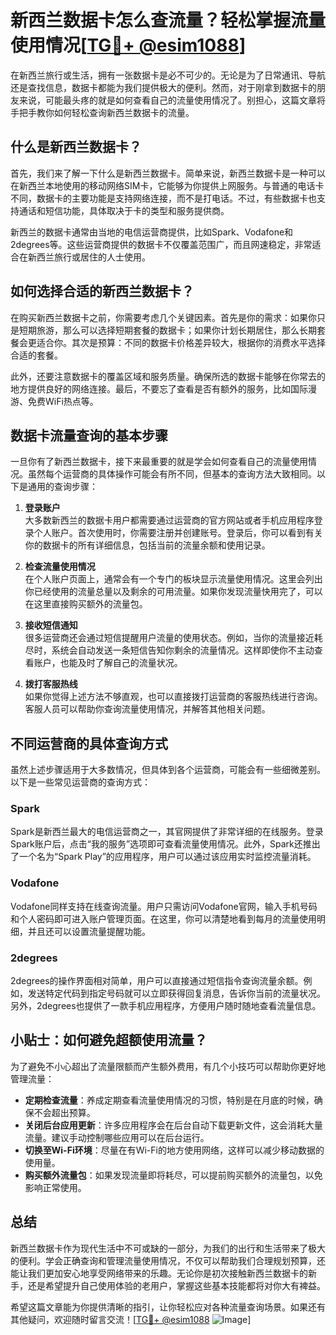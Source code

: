 # 新西兰数据卡怎么查流量？轻松掌握流量使用情况[[TG💪+ @esim1088](https://t.me/s/esim1088)]

在新西兰旅行或生活，拥有一张数据卡是必不可少的。无论是为了日常通讯、导航还是查找信息，数据卡都能为我们提供极大的便利。然而，对于刚拿到数据卡的朋友来说，可能最头疼的就是如何查看自己的流量使用情况了。别担心，这篇文章将手把手教你如何轻松查询新西兰数据卡的流量。

## 什么是新西兰数据卡？

首先，我们来了解一下什么是新西兰数据卡。简单来说，新西兰数据卡是一种可以在新西兰本地使用的移动网络SIM卡，它能够为你提供上网服务。与普通的电话卡不同，数据卡的主要功能是支持网络连接，而不是打电话。不过，有些数据卡也支持通话和短信功能，具体取决于卡的类型和服务提供商。

新西兰的数据卡通常由当地的电信运营商提供，比如Spark、Vodafone和2degrees等。这些运营商提供的数据卡不仅覆盖范围广，而且网速稳定，非常适合在新西兰旅行或居住的人士使用。

## 如何选择合适的新西兰数据卡？

在购买新西兰数据卡之前，你需要考虑几个关键因素。首先是你的需求：如果你只是短期旅游，那么可以选择短期套餐的数据卡；如果你计划长期居住，那么长期套餐会更适合你。其次是预算：不同的数据卡价格差异较大，根据你的消费水平选择合适的套餐。

此外，还要注意数据卡的覆盖区域和服务质量。确保所选的数据卡能够在你常去的地方提供良好的网络连接。最后，不要忘了查看是否有额外的服务，比如国际漫游、免费WiFi热点等。

## 数据卡流量查询的基本步骤

一旦你有了新西兰数据卡，接下来最重要的就是学会如何查看自己的流量使用情况。虽然每个运营商的具体操作可能会有所不同，但基本的查询方法大致相同。以下是通用的查询步骤：

1. **登录账户**  
   大多数新西兰的数据卡用户都需要通过运营商的官方网站或者手机应用程序登录个人账户。首次使用时，你需要注册并创建账号。登录后，你可以看到有关你的数据卡的所有详细信息，包括当前的流量余额和使用记录。

2. **检查流量使用情况**  
   在个人账户页面上，通常会有一个专门的板块显示流量使用情况。这里会列出你已经使用的流量总量以及剩余的可用流量。如果你发现流量快用完了，可以在这里直接购买额外的流量包。

3. **接收短信通知**  
   很多运营商还会通过短信提醒用户流量的使用状态。例如，当你的流量接近耗尽时，系统会自动发送一条短信告知你剩余的流量情况。这样即使你不主动查看账户，也能及时了解自己的流量状况。

4. **拨打客服热线**  
   如果你觉得上述方法不够直观，也可以直接拨打运营商的客服热线进行咨询。客服人员可以帮助你查询流量使用情况，并解答其他相关问题。

## 不同运营商的具体查询方式

虽然上述步骤适用于大多数情况，但具体到各个运营商，可能会有一些细微差别。以下是一些常见运营商的查询方式：

### Spark
Spark是新西兰最大的电信运营商之一，其官网提供了非常详细的在线服务。登录Spark账户后，点击“我的服务”选项即可查看流量使用情况。此外，Spark还推出了一个名为“Spark Play”的应用程序，用户可以通过该应用实时监控流量消耗。

### Vodafone
Vodafone同样支持在线查询流量。用户只需访问Vodafone官网，输入手机号码和个人密码即可进入账户管理页面。在这里，你可以清楚地看到每月的流量使用明细，并且还可以设置流量提醒功能。

### 2degrees
2degrees的操作界面相对简单，用户可以直接通过短信指令查询流量余额。例如，发送特定代码到指定号码就可以立即获得回复消息，告诉你当前的流量状况。另外，2degrees也提供了一款手机应用程序，方便用户随时随地查看流量信息。

## 小贴士：如何避免超额使用流量？

为了避免不小心超出了流量限额而产生额外费用，有几个小技巧可以帮助你更好地管理流量：

- **定期检查流量**：养成定期查看流量使用情况的习惯，特别是在月底的时候，确保不会超出预算。
- **关闭后台应用更新**：许多应用程序会在后台自动下载更新文件，这会消耗大量流量。建议手动控制哪些应用可以在后台运行。
- **切换至Wi-Fi环境**：尽量在有Wi-Fi的地方使用网络，这样可以减少移动数据的使用量。
- **购买额外流量包**：如果发现流量即将耗尽，可以提前购买额外的流量包，以免影响正常使用。

## 总结

新西兰数据卡作为现代生活中不可或缺的一部分，为我们的出行和生活带来了极大的便利。学会正确查询和管理流量使用情况，不仅可以帮助我们合理规划预算，还能让我们更加安心地享受网络带来的乐趣。无论你是初次接触新西兰数据卡的新手，还是希望提升自己使用体验的老用户，掌握这些基本技能都将对你大有裨益。

希望这篇文章能为你提供清晰的指引，让你轻松应对各种流量查询场景。如果还有其他疑问，欢迎随时留言交流！[[TG💪+ @esim1088](https://t.me/s/esim1088) ![Image](https://i.postimg.cc/4NQfJmqS/Snipaste-2025-05-13-00-14-12.png)]